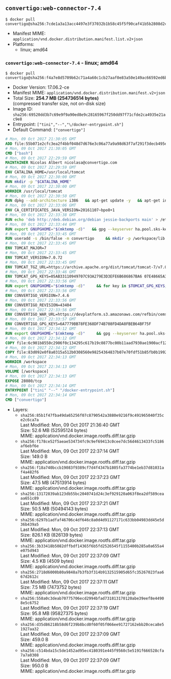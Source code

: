 ## `convertigo:web-connector-7.4`

```console
$ docker pull convertigo@sha256:7cde1a3a13acc4497e3f37032b1b58c45f5f90caf41b5b2808d2c58e09164368
```

-	Manifest MIME: `application/vnd.docker.distribution.manifest.list.v2+json`
-	Platforms:
	-	linux; amd64

### `convertigo:web-connector-7.4` - linux; amd64

```console
$ docker pull convertigo@sha256:f4a7e8d5709b62c71a4a60c1cb27aaf0e83a50e149ac66592ed6b63453899581
```

-	Docker Version: 17.06.2-ce
-	Manifest MIME: `application/vnd.docker.distribution.manifest.v2+json`
-	Total Size: **254.7 MB (254736514 bytes)**  
	(compressed transfer size, not on-disk size)
-	Image ID: `sha256:69520dd3b7c69e9f9a90ed8e9c28165967f250dd97f71cfde2ca4935e21ac9e8`
-	Entrypoint: `["tini","--","\/docker-entrypoint.sh"]`
-	Default Command: `["convertigo"]`

```dockerfile
# Mon, 09 Oct 2017 21:30:05 GMT
ADD file:55b071e2cfc3ea2f4bbf048d7d676e3c06a77a9a98d63f7af291f3decb495ec8 in / 
# Mon, 09 Oct 2017 21:30:05 GMT
CMD ["bash"]
# Mon, 09 Oct 2017 22:29:59 GMT
MAINTAINER Nicolas Albert nicolasa@convertigo.com
# Mon, 09 Oct 2017 22:29:59 GMT
ENV CATALINA_HOME=/usr/local/tomcat
# Mon, 09 Oct 2017 22:30:00 GMT
RUN mkdir -p "$CATALINA_HOME"
# Mon, 09 Oct 2017 22:30:00 GMT
WORKDIR /usr/local/tomcat
# Mon, 09 Oct 2017 22:30:50 GMT
RUN dpkg --add-architecture i386   && apt-get update -y   && apt-get install -y --no-install-recommends     ca-certificates     curl     lib32z1     libgtk2.0-0:i386     libstdc++6:i386     libxft2:i386     libxt6:i386     libxtst6:i386     unzip   && rm -rf /var/lib/apt/lists/*
# Mon, 09 Oct 2017 22:33:06 GMT
ENV CA_CERTIFICATES_JAVA_VERSION=20161107~bpo8+1
# Mon, 09 Oct 2017 22:33:38 GMT
RUN echo 'deb http://deb.debian.org/debian jessie-backports main' > /etc/apt/sources.list.d/jessie-backports.list     && apt-get update -y     && apt-get install -y --no-install-recommends         openjdk-8-jre-headless         openjdk-8-jre-headless:i386         ca-certificates-java="$CA_CERTIFICATES_JAVA_VERSION"     && update-java-alternatives --jre-headless -s java-1.8.0-openjdk-i386     && rm -rf /usr/lib/jvm/java-8-openjdk-amd64 /var/lib/apt/lists/*
# Mon, 09 Oct 2017 22:33:44 GMT
RUN export GNUPGHOME="$(mktemp -d)"   && gpg --keyserver ha.pool.sks-keyservers.net --recv-keys B42F6819007F00F88E364FD4036A9C25BF357DD4   && curl -o /usr/local/bin/gosu -fSL "https://github.com/tianon/gosu/releases/download/1.7/gosu-$(dpkg --print-architecture)"   && curl -o /usr/local/bin/gosu.asc -fSL "https://github.com/tianon/gosu/releases/download/1.7/gosu-$(dpkg --print-architecture).asc"   && gpg --batch --verify /usr/local/bin/gosu.asc /usr/local/bin/gosu   && rm /usr/local/bin/gosu.asc   && chmod +x /usr/local/bin/gosu   && gpg --keyserver ha.pool.sks-keyservers.net --recv-keys 6380DC428747F6C393FEACA59A84159D7001A4E5   && curl -o /usr/local/bin/tini -fSL "https://github.com/krallin/tini/releases/download/v0.9.0/tini"   && curl -o /usr/local/bin/tini.asc -fSL "https://github.com/krallin/tini/releases/download/v0.9.0/tini.asc"   && gpg --batch --verify /usr/local/bin/tini.asc /usr/local/bin/tini   && rm /usr/local/bin/tini.asc   && chmod +x /usr/local/bin/tini   && rm -rf /tmp/*
# Mon, 09 Oct 2017 22:33:45 GMT
RUN useradd -s /bin/false -m convertigo     && mkdir -p /workspace/lib /workspace/classes     && chown -R convertigo:convertigo /workspace
# Mon, 09 Oct 2017 22:33:45 GMT
ENV TOMCAT_MAJOR=7
# Mon, 09 Oct 2017 22:33:45 GMT
ENV TOMCAT_VERSION=7.0.72
# Mon, 09 Oct 2017 22:33:45 GMT
ENV TOMCAT_TGZ_URL=https://archive.apache.org/dist/tomcat/tomcat-7/v7.0.72/bin/apache-tomcat-7.0.72.tar.gz
# Mon, 09 Oct 2017 22:33:46 GMT
ENV TOMCAT_GPG_KEYS=05AB33110949707C93A279E3D3EFE6B686867BA6 07E48665A34DCAFAE522E5E6266191C37C037D42 47309207D818FFD8DCD3F83F1931D684307A10A5 541FBE7D8F78B25E055DDEE13C370389288584E7 61B832AC2F1C5A90F0F9B00A1C506407564C17A3 713DA88BE50911535FE716F5208B0AB1D63011C7 79F7026C690BAA50B92CD8B66A3AD3F4F22C4FED 9BA44C2621385CB966EBA586F72C284D731FABEE A27677289986DB50844682F8ACB77FC2E86E29AC A9C5DF4D22E99998D9875A5110C01C5A2F6059E7 DCFD35E0BF8CA7344752DE8B6FB21E8933C60243 F3A04C595DB5B6A5F1ECA43E3B7BBB100D811BBE F7DA48BB64BCB84ECBA7EE6935CD23C10D498E23
# Mon, 09 Oct 2017 22:33:56 GMT
RUN export GNUPGHOME="$(mktemp -d)"     && for key in $TOMCAT_GPG_KEYS; do          gpg --keyserver ha.pool.sks-keyservers.net --recv-keys "$key";        done;     curl -fSL -o /tmp/tomcat.tar.gz $TOMCAT_TGZ_URL     && curl -fSL -o /tmp/tomcat.tar.gz.asc $TOMCAT_TGZ_URL.asc     && gpg --batch --verify /tmp/tomcat.tar.gz.asc /tmp/tomcat.tar.gz     && tar -xvf /tmp/tomcat.tar.gz --strip-components=1     && sed -i.bak         -e '/protocol="AJP/d'         -e '/AprLifecycleListener/d'         -e '/JasperListener/d'         -e 's/port="8080"/port="28080" maxThreads="64000"/'         conf/server.xml     && rm -rf webapps/* bin/*.bat conf/server.xml.bak /tmp/*     && chown -R convertigo:convertigo conf temp work logs     && chmod -w conf/*
# Mon, 09 Oct 2017 22:33:56 GMT
ENV CONVERTIGO_VERSION=7.4.6
# Mon, 09 Oct 2017 22:33:56 GMT
ENV CONVERTIGO_REVISION=43404
# Mon, 09 Oct 2017 22:33:56 GMT
ENV CONVERTIGO_WAR_URL=https://devplatform.s3.amazonaws.com/refbin/cems/7.4.6/convertigo-7.4.6-v43404-linux32.war
# Mon, 09 Oct 2017 22:33:57 GMT
ENV CONVERTIGO_GPG_KEYS=6A7779BB78FE368DF74B708FD4DA8FBEB64BF75F
# Mon, 09 Oct 2017 22:34:12 GMT
RUN export GNUPGHOME="$(mktemp -d)"     && gpg --keyserver ha.pool.sks-keyservers.net --recv-keys "$CONVERTIGO_GPG_KEYS"     && curl -fSL -o /tmp/convertigo.war $CONVERTIGO_WAR_URL     && curl -fSL -o /tmp/convertigo.war.asc $CONVERTIGO_WAR_URL.asc     && gpg --batch --verify /tmp/convertigo.war.asc /tmp/convertigo.war     && mkdir webapps/ROOT webapps/convertigo     && (cd webapps/convertigo         && unzip -q /tmp/convertigo.war         && chmod a+x WEB-INF/xvnc/*)     && rm -rf /tmp/*
# Mon, 09 Oct 2017 22:34:12 GMT
COPY file:6c901b8550c2906f0c134295c617b19c0877bc00b11aad7930ae1900acf1217f in webapps/ROOT/index.html 
# Mon, 09 Oct 2017 22:34:12 GMT
COPY file:83d092e0f8a0315a512b0308560e98254364837b07e70fdf51b85fb0b1992efd in / 
# Mon, 09 Oct 2017 22:34:13 GMT
WORKDIR /workspace
# Mon, 09 Oct 2017 22:34:13 GMT
VOLUME [/workspace]
# Mon, 09 Oct 2017 22:34:13 GMT
EXPOSE 28080/tcp
# Mon, 09 Oct 2017 22:34:14 GMT
ENTRYPOINT ["tini" "--" "/docker-entrypoint.sh"]
# Mon, 09 Oct 2017 22:34:14 GMT
CMD ["convertigo"]
```

-	Layers:
	-	`sha256:85b1f47fba49da65256f07c8790542a3880e9216f9c491965040f35ce2c6ca7a`  
		Last Modified: Mon, 09 Oct 2017 21:36:40 GMT  
		Size: 52.6 MB (52595124 bytes)  
		MIME: application/vnd.docker.image.rootfs.diff.tar.gzip
	-	`sha256:f178ce52f5aeae534734fc9c9ef69413c0cee7dc56d4613433fc5186af6ebf6e`  
		Last Modified: Mon, 09 Oct 2017 22:37:14 GMT  
		Size: 149.0 B  
		MIME: application/vnd.docker.image.rootfs.diff.tar.gzip
	-	`sha256:f18a740bccb19083f9389cf7d4f4347b1805fa3774be1eb37d81031af4a482f6`  
		Last Modified: Mon, 09 Oct 2017 22:37:23 GMT  
		Size: 47.5 MB (47513914 bytes)  
		MIME: application/vnd.docker.image.rootfs.diff.tar.gzip
	-	`sha256:13172839ab123db55bc2040741d24c3ef929120a063f8ea2df589ceaaa651c89`  
		Last Modified: Mon, 09 Oct 2017 22:37:21 GMT  
		Size: 50.5 MB (50494143 bytes)  
		MIME: application/vnd.docker.image.rootfs.diff.tar.gzip
	-	`sha256:6297b1adfaf46706c4df646c8a0d4d91127171c633bb04983dd45e5d36b439a5`  
		Last Modified: Mon, 09 Oct 2017 22:37:13 GMT  
		Size: 826.1 KB (826139 bytes)  
		MIME: application/vnd.docker.image.rootfs.diff.tar.gzip
	-	`sha256:3b33418b5082dffbdf14365f6b5fd2526545f1155400b285a0a655a4e075d943`  
		Last Modified: Mon, 09 Oct 2017 22:37:09 GMT  
		Size: 4.5 KB (4509 bytes)  
		MIME: application/vnd.docker.image.rootfs.diff.tar.gzip
	-	`sha256:2718d6000b80a9848a7b3fb3f314b9132515905d65fc35267023faa667d2612c`  
		Last Modified: Mon, 09 Oct 2017 22:37:11 GMT  
		Size: 7.5 MB (7473752 bytes)  
		MIME: application/vnd.docker.image.rootfs.diff.tar.gzip
	-	`sha256:558a0c3deab70775706ecd2994bfad731813170120abe39eef8e44908e5c6752`  
		Last Modified: Mon, 09 Oct 2017 22:37:19 GMT  
		Size: 95.8 MB (95827375 bytes)  
		MIME: application/vnd.docker.image.rootfs.diff.tar.gzip
	-	`sha256:d35d86218b58d6f239b8bcd0f60f05f066ee91727162ebb20ceca8e51927aa32`  
		Last Modified: Mon, 09 Oct 2017 22:37:09 GMT  
		Size: 459.0 B  
		MIME: application/vnd.docker.image.rootfs.diff.tar.gzip
	-	`sha256:c514bda15c5de1452ad95ec4180391e445f9560c5e5191f666528cfa7a7a0308`  
		Last Modified: Mon, 09 Oct 2017 22:37:09 GMT  
		Size: 950.0 B  
		MIME: application/vnd.docker.image.rootfs.diff.tar.gzip
